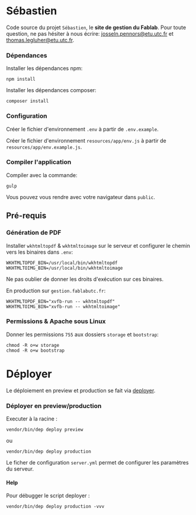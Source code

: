 # Sébastien

Code source du projet `Sébastien`, le __site de gestion du Fablab__.
Pour toute question, ne pas hésiter à nous écrire: <josseln.pennors@etu.utc.fr> et <thomas.legluher@etu.utc.fr>.

### Dépendances

Installer les dépendances npm:
```
npm install
```

Installer les dépendances composer:
```
composer install
```

### Configuration

Créer le fichier d'environnement `.env` à partir de `.env.example`.

Créer le fichier d'environnement `resources/app/env.js` à partir de `resources/app/env.example.js`.

### Compiler l'application

Compiler avec la commande:
```
gulp
```

Vous pouvez vous rendre avec votre navigateur dans `public`.


## Pré-requis

### Génération de PDF

Installer `wkhtmltopdf` & `wkhtmltoimage` sur le serveur et configurer le chemin vers les binaires dans `.env`:
```
WKHTMLTOPDF_BIN=/usr/local/bin/wkhtmltopdf
WKHTMLTOIMG_BIN=/usr/local/bin/wkhtmltoimage
```
Ne pas oublier de donner les droits d'exécution sur ces binaires.

En production sur `gestion.fablabutc.fr`:
```
WKHTMLTOPDF_BIN="xvfb-run -- wkhtmltopdf"
WKHTMLTOIMG_BIN="xvfb-run -- wkhtmltoimage"
```

### Permissions & Apache sous Linux

Donner les permissions `755` aux dossiers `storage` et `bootstrap`:
```
chmod -R o+w storage
chmod -R o+w bootstrap
```

# Déployer

Le déploiement en preview et production se fait via [deployer](https://deployer.org/).

### Déployer en preview/production
Executer à la racine :
```
vendor/bin/dep deploy preview
``` 
ou
```
vendor/bin/dep deploy production
```
Le ficher de configuration `server.yml` permet de configurer les paramètres du serveur.

#### Help
Pour débugger le script deployer :
```
vendor/bin/dep deploy production -vvv
```